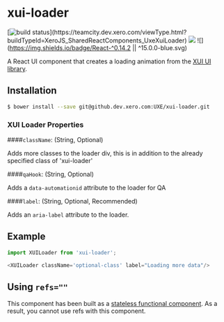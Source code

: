 xui-loader
==========

[![build status](https://teamcity.dev.xero.com/app/rest/builds/buildType:(id:XeroJS_SharedReactComponents_UxeXuiLoader)/statusIcon)](https://teamcity.dev.xero.com/viewType.html?buildTypeId=XeroJS_SharedReactComponents_UxeXuiLoader)
![](https://img.shields.io/badge/XUI-%5E9.7.0%20%7C%7C%20%5E10.0.0-blue.svg)
![](https://img.shields.io/badge/React-^0.14.2 || ^15.0.0-blue.svg)

A React UI component that creates a loading animation from the [XUI UI library](https://github.dev.xero.com/pages/uxe/xui/#9.10.1/section-loaders.html).

## Installation

```bash
$ bower install --save git@github.dev.xero.com:UXE/xui-loader.git
```

### XUI Loader Properties
####`className`: (String, Optional)

Adds more classes to the loader div, this is in addition to the already specified class of 'xui-loader'

####`qaHook`: (String, Optional)

Adds a `data-automationid` attribute to the loader for QA

####`label`: (String, Optional, Recommended)

Adds an `aria-label` attribute to the loader.

## Example
```js
import XUILoader from 'xui-loader';

<XUILoader className='optional-class' label="Loading more data"/>
```

## Using `refs=""`

This component has been built as a [stateless functional component](https://facebook.github.io/react/docs/reusable-components.html#stateless-functions). As a result, you cannot use refs with this component.

